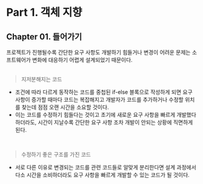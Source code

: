 # Part 1. 객체 지향
## Chapter 01. 들어가기

프로젝트가 진행될수록 간단한 요구 사항도 개발하기 힘들거나 변경이 어려운 문제는 소프트웨어가 변화에 대응하기 어렵게 설계되었기 때문이다.
<br/>
<br/>

> 지저분해지는 코드
> 
- 조건에 따라 다르게 동작하는 코드를 중첩된 if-else 블록으로 작성하게 되면 요구 사항이 증가할 때마다 코드는 복잡해지고 개발자가 코드를 추가하거나 수정할 위치를 찾는데 점점 오랜 시간을 소요할 것이다.
- 이는 코드를 수정하기 힘들다는 것이고 초기에 새로운 요구 사항을 빠르게 개발했다하더라도, 시간이 지날수록 간단한 요구 사항 조차 개발이 안되는 상황에 직면하게 된다.
<br/>

> 수정하기 좋은 구조를 가진 코드
> 
- 서로 다른 이유로 변경되는 코드를 관련 코드들로 알맞게 분리한다면 설계 과정에서 다소 시간을 소비하더라도 요구 사항을 빠르게 개발할 수 있는 코드가 될 것이다.
<br/>
